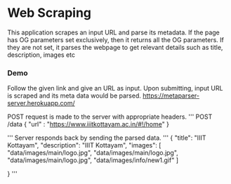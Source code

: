 # Web Scraping

This application scrapes an input URL and parse its metadata. If the page has OG parameters set exclusively, then it returns all the OG parameters. If they are not set, it parses the webpage to get relevant details such as title, description, images etc <br/>

### Demo
Follow the given link and give an URL as input. Upon submitting, input URL is scraped and its meta data would be parsed.
https://metaparser-server.herokuapp.com/

POST request is made to the server with appropriate headers.
'''
POST /data
{
  "url" : "https://www.iiitkottayam.ac.in/#!/home"
}

'''
 Server responds back by sending the parsed data.
'''
{
  "title": "IIIT Kottayam",
  "description": "IIIT Kottayam",
  "images": [
        "data/images/main/logo.jpg",
        "data/images/main/logo.jpg",
        "data/images/main/logo.jpg",
        "data/images/info/new1.gif"
            ]

}
'''

